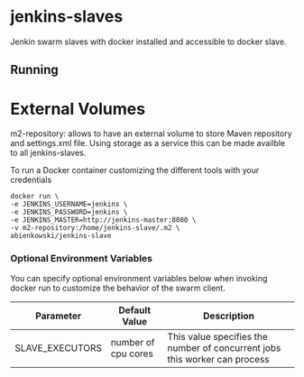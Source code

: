 # jenkins-slaves
Jenkin swarm slaves with docker installed and accessible to docker slave. 


## Running

# External Volumes

m2-repository: allows to have an external volume to store Maven repository and settings.xml file.
Using storage as a service this can be made availble to all jenkins-slaves.

To run a Docker container customizing the different tools with your credentials

    docker run \
    -e JENKINS_USERNAME=jenkins \
    -e JENKINS_PASSWORD=jenkins \
    -e JENKINS_MASTER=http://jenkins-master:8080 \
    -v m2-repository:/home/jenkins-slave/.m2 \
    abienkowski/jenkins-slave

### Optional Environment Variables

You can specify optional environment variables below when invoking docker run to customize the behavior of the swarm client.

| Parameter       | Default Value       | Description                                                                |
|-----------------|---------------------|----------------------------------------------------------------------------|
| SLAVE_EXECUTORS | number of cpu cores | This value specifies the number of concurrent jobs this worker can process |
